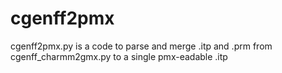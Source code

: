 # cgenff2pmx
cgenff2pmx.py is a code to parse and merge .itp and .prm from cgenff_charmm2gmx.py to a single pmx-eadable .itp
